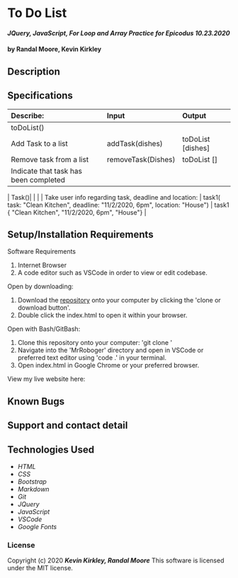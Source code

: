 # To Do List

#### _JQuery, JavaScript, For Loop and Array Practice for Epicodus 10.23.2020_

#### by Randal Moore, Kevin Kirkley

## Description


## Specifications

| Describe:  | Input | Output |
| :-----------------------------------| :------------- | :------------- |
| toDoList() | | |
| Add Task to a list | addTask(dishes) | toDoList [dishes] |\
| Remove task from a list | removeTask(Dishes) | toDoList [] |
| Indicate that task has been completed | 

| Task()| | |
| Take user info regarding task, deadline and location: | task1( task: "Clean Kitchen", deadline: "11/2/2020, 6pm", location: "House") |  task1 { "Clean Kitchen", "11/2/2020, 6pm", "House"} |




## Setup/Installation Requirements

Software Requirements
1. Internet Browser
2. A code editor such as VSCode in order to view or edit codebase. 

Open by downloading:
1. Download the [repository]() onto your computer by clicking the 'clone or download button'.
2. Double click the index.html to open it within your browser.

Open with Bash/GitBash:
1. Clone this repository onto your computer: 'git clone '
2. Navigate into the 'MrRoboger' directory and open in VSCode or preferred text editor using 'code .' in your terminal.
3. Open index.html in Google Chrome or your preferred browser. 

View my live website here: 


## Known Bugs




## Support and contact detail



## Technologies Used 

* _HTML_
* _CSS_
* _Bootstrap_
* _Markdown_
* _Git_
* _JQuery_
* _JavaScript_
* _VSCode_
* _Google Fonts_

### License

Copyright (c) 2020 **_Kevin Kirkley, Randal Moore_**
This software is licensed under the MIT license.
